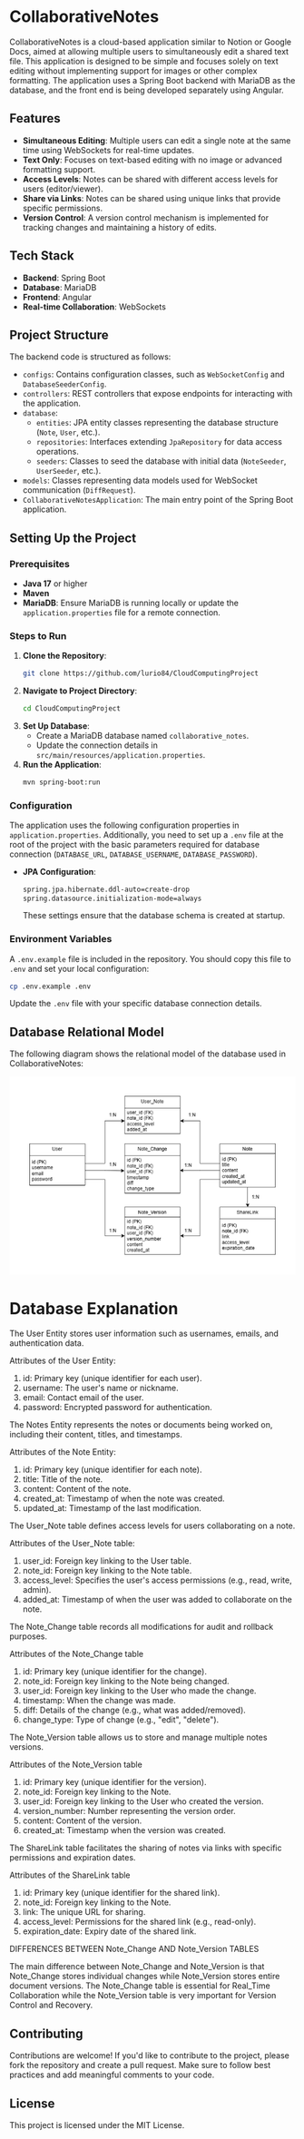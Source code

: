 # CollaborativeNotes

CollaborativeNotes is a cloud-based application similar to Notion or Google Docs, aimed at allowing multiple users to simultaneously edit a shared text file. This application is designed to be simple and focuses solely on text editing without implementing support for images or other complex formatting. The application uses a Spring Boot backend with MariaDB as the database, and the front end is being developed separately using Angular.

## Features

- **Simultaneous Editing**: Multiple users can edit a single note at the same time using WebSockets for real-time updates.
- **Text Only**: Focuses on text-based editing with no image or advanced formatting support.
- **Access Levels**: Notes can be shared with different access levels for users (editor/viewer).
- **Share via Links**: Notes can be shared using unique links that provide specific permissions.
- **Version Control**: A version control mechanism is implemented for tracking changes and maintaining a history of edits.

## Tech Stack

- **Backend**: Spring Boot
- **Database**: MariaDB
- **Frontend**: Angular
- **Real-time Collaboration**: WebSockets

## Project Structure

The backend code is structured as follows:

- `configs`: Contains configuration classes, such as `WebSocketConfig` and `DatabaseSeederConfig`.
- `controllers`: REST controllers that expose endpoints for interacting with the application.
- `database`:
    - `entities`: JPA entity classes representing the database structure (`Note`, `User`, etc.).
    - `repositories`: Interfaces extending `JpaRepository` for data access operations.
    - `seeders`: Classes to seed the database with initial data (`NoteSeeder`, `UserSeeder`, etc.).
- `models`: Classes representing data models used for WebSocket communication (`DiffRequest`).
- `CollaborativeNotesApplication`: The main entry point of the Spring Boot application.

## Setting Up the Project

### Prerequisites

- **Java 17** or higher
- **Maven**
- **MariaDB**: Ensure MariaDB is running locally or update the `application.properties` file for a remote connection.

### Steps to Run

1. **Clone the Repository**:
   ```sh
   git clone https://github.com/lurio84/CloudComputingProject
   ```
2. **Navigate to Project Directory**:
   ```sh
   cd CloudComputingProject
   ```
3. **Set Up Database**:
    - Create a MariaDB database named `collaborative_notes`.
    - Update the connection details in `src/main/resources/application.properties`.
4. **Run the Application**:
   ```sh
   mvn spring-boot:run
   ```

### Configuration

The application uses the following configuration properties in `application.properties`. Additionally, you need to set up a `.env` file at the root of the project with the basic parameters required for database connection (`DATABASE_URL`, `DATABASE_USERNAME`, `DATABASE_PASSWORD`).

- **JPA Configuration**:
  ```properties
  spring.jpa.hibernate.ddl-auto=create-drop
  spring.datasource.initialization-mode=always
  ```
  These settings ensure that the database schema is created at startup.

### Environment Variables

A `.env.example` file is included in the repository. You should copy this file to `.env` and set your local configuration:

```sh
cp .env.example .env
```

Update the `.env` file with your specific database connection details.

## Database Relational Model

The following diagram shows the relational model of the database used in CollaborativeNotes:

![Database Relational Model](assets/relationalModel.png)

# Database Explanation

The User Entity stores user information such as usernames, emails, and authentication data.

Attributes of the User Entity: 
1. id: Primary key (unique identifier for each user).
2. username: The user's name or nickname.
3. email: Contact email of the user.
4. password: Encrypted password for authentication.

The Notes Entity represents the notes or documents being worked on, including their content, titles, and timestamps.

Attributes of the Note Entity: 
1. id: Primary key (unique identifier for each note).
2. title: Title of the note.
3. content: Content of the note.
4. created_at: Timestamp of when the note was created.
5. updated_at: Timestamp of the last modification.

The User_Note table defines access levels for users collaborating on a note.

Attributes of the User_Note table: 
1. user_id: Foreign key linking to the User table.
2. note_id: Foreign key linking to the Note table.
3. access_level: Specifies the user's access permissions (e.g., read, write, admin).
4. added_at: Timestamp of when the user was added to collaborate on the note.

The Note_Change table records all modifications for audit and rollback purposes.

Attributes of the Note_Change table
1. id: Primary key (unique identifier for the change).
2. note_id: Foreign key linking to the Note being changed.
3. user_id: Foreign key linking to the User who made the change.
4. timestamp: When the change was made.
5. diff: Details of the change (e.g., what was added/removed).
6. change_type: Type of change (e.g., "edit", "delete").

The Note_Version table allows us to store and manage multiple notes versions.

Attributes of the Note_Version table
1. id: Primary key (unique identifier for the version).
2. note_id: Foreign key linking to the Note.
3. user_id: Foreign key linking to the User who created the version.
4. version_number: Number representing the version order.
5. content: Content of the version.
6. created_at: Timestamp when the version was created.

The ShareLink table facilitates the sharing of notes via links with specific permissions and expiration dates.

Attributes of the ShareLink table
1. id: Primary key (unique identifier for the shared link).
2. note_id: Foreign key linking to the Note.
3. link: The unique URL for sharing.
4. access_level: Permissions for the shared link (e.g., read-only).
5. expiration_date: Expiry date of the shared link.

DIFFERENCES BETWEEN Note_Change AND Note_Version TABLES

The main difference between Note_Change and Note_Version is that Note_Change stores individual changes while Note_Version stores 
entire document versions.
The Note_Change table is essential for Real_Time Collaboration while the Note_Version table is very important for Version 
Control and Recovery.

## Contributing

Contributions are welcome! If you'd like to contribute to the project, please fork the repository and create a pull request. Make sure to follow best practices and add meaningful comments to your code.

## License

This project is licensed under the MIT License.

